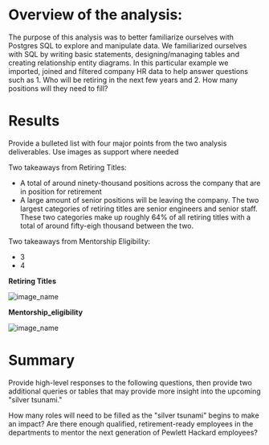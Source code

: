 # Overview of the analysis: 

The purpose of this analysis was to better familiarize ourselves with Postgres SQL to explore and manipulate data. We familiarized ourselves with SQL by writing basic statements, designing/managing tables and creating relationship entity diagrams. In this particular example we imported, joined and filtered company HR data to help answer questions such as 1. Who will be retiring in the next few years and 2. How many positions will they need to fill?

# Results

Provide a bulleted list with four major points from the two analysis deliverables. Use images as support where needed

Two takeaways from Retiring Titles:

* A total of around ninety-thousand positions across the company that are in position for retirement
* A large amount of senior positions will be leaving the company. The two largest categories of retiring titles are senior engineers and senior staff. These two categories make up roughly 64% of all retiring titles with a total of around fifty-eigh thousand between the two.

Two takeaways from Mentorship Eligibility:

* 3
* 4

**Retiring Titles**

![image_name](https://github.com/niklasax/Pewlett-Hackard-Analysis/blob/main/Unique_titles%20summary.png)

**Mentorship_eligibility**

![image_name](https://github.com/niklasax/Pewlett-Hackard-Analysis/blob/main/Mentorship_eligibility%20summary.png)


# Summary 

Provide high-level responses to the following questions, then provide two additional queries or tables that may provide more insight into the upcoming "silver tsunami."

How many roles will need to be filled as the "silver tsunami" begins to make an impact?
Are there enough qualified, retirement-ready employees in the departments to mentor the next generation of Pewlett Hackard employees?
